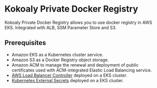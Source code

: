 # Kokoaly Private Docker Registry

Kokoaly Private Docker Registry allows you to use docker registry in AWS EKS. Integrated with ALB, SSM Parameter Store and S3.

## Prerequisites
* Amazon EKS as a Kubernetes cluster service.
* Amazon S3 as a Docker Registry object storage.
* Amazon ACM to manage the renewal and deployment of public certificates used with ACM-integrated Elastic Load Balancing service.
* [AWS Load Balancer Controller](https://kubernetes-sigs.github.io/aws-load-balancer-controller/v2.2/) deployed on a EKS cluster.
* [Kubernetes External Secrets](htts://github.com/external-secrets/kubernetes-external-secrets) deployed on a EKS cluster.
  

